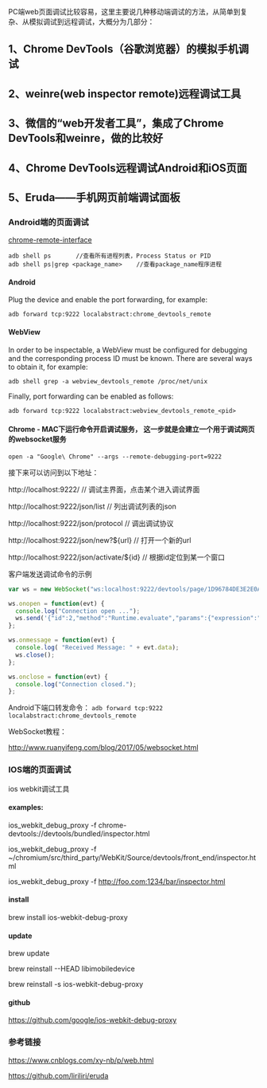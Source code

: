 
PC端web页面调试比较容易，这里主要说几种移动端调试的方法，从简单到复杂、从模拟调试到远程调试，大概分为几部分：

## 1、Chrome DevTools（谷歌浏览器）的模拟手机调试

## 2、weinre(web inspector remote)远程调试工具

## 3、微信的“web开发者工具”，集成了Chrome DevTools和weinre，做的比较好

## 4、Chrome DevTools远程调试Android和iOS页面

## 5、Eruda——手机网页前端调试面板


### Android端的页面调试

[chrome-remote-interface](https://github.com/cyrus-and/chrome-remote-interface)

```
adb shell ps       //查看所有进程列表，Process Status or PID
adb shell ps|grep <package_name>    //查看package_name程序进程
```

#### Android
Plug the device and enable the port forwarding, for example:

```
adb forward tcp:9222 localabstract:chrome_devtools_remote
```

#### WebView

In order to be inspectable, a WebView must be configured for debugging and the corresponding process ID must be known. There are several ways to obtain it, for example:

```
adb shell grep -a webview_devtools_remote /proc/net/unix
```

Finally, port forwarding can be enabled as follows:

```
adb forward tcp:9222 localabstract:webview_devtools_remote_<pid>
```

#### Chrome - MAC下运行命令开启调试服务， 这一步就是会建立一个用于调试网页的websocket服务

```
open -a "Google\ Chrome" --args --remote-debugging-port=9222
```

接下来可以访问到以下地址：

http://localhost:9222/   // 调试主界面，点击某个进入调试界面

http://localhost:9222/json/list   // 列出调试列表的json

http://localhost:9222/json/protocol  // 调出调试协议

http://localhost:9222/json/new?${url}  // 打开一个新的url

http://localhost:9222/json/activate/${id}  // 根据id定位到某一个窗口




客户端发送调试命令的示例

```javascript
var ws = new WebSocket("ws:localhost:9222/devtools/page/1D96784DE3E2E0A6B5BE76D10A2D1EFE");

ws.onopen = function(evt) { 
  console.log("Connection open ..."); 
  ws.send('{"id":2,"method":"Runtime.evaluate","params":{"expression":"chrome.loadTimes()","returnByValue":true}}');
};

ws.onmessage = function(evt) {
  console.log( "Received Message: " + evt.data);
  ws.close();
};

ws.onclose = function(evt) {
  console.log("Connection closed.");
};      
```

Android下端口转发命令：
`adb forward tcp:9222 localabstract:chrome_devtools_remote`

WebSocket教程：

http://www.ruanyifeng.com/blog/2017/05/websocket.html



### IOS端的页面调试

ios webkit调试工具

#### examples:

ios_webkit_debug_proxy -f chrome-devtools://devtools/bundled/inspector.html

ios_webkit_debug_proxy -f ~/chromium/src/third_party/WebKit/Source/devtools/front_end/inspector.html

ios_webkit_debug_proxy -f http://foo.com:1234/bar/inspector.html

#### install

brew install ios-webkit-debug-proxy

#### update

brew update

brew reinstall --HEAD libimobiledevice

brew reinstall -s ios-webkit-debug-proxy

#### github

https://github.com/google/ios-webkit-debug-proxy

### 参考链接

https://www.cnblogs.com/xy-nb/p/web.html

https://github.com/liriliri/eruda
